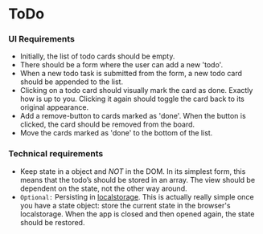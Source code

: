 # ToDo

### UI Requirements
* Initially, the list of todo cards should be empty.
* There should be a form where the user can add a new 'todo'.
* When a new todo task is submitted from the form, a new todo card should be appended to the list.
* Clicking on a todo card should visually mark the card as done. Exactly how is up to you. Clicking it again should toggle the card back to its original appearance. 
* Add a remove-button to cards marked as 'done'. When the button is clicked, the card should be removed from the board.
* Move the cards marked as 'done' to the bottom of the list.

### Technical requirements
* Keep state in a object and *NOT* in the DOM. In its simplest form, this means that the todo’s should be stored in an array. The view should be dependent on the state, not the other way around.
* `Optional:` Persisting in [localstorage](https://developer.mozilla.org/en-US/docs/Web/API/Window/localStorage). This is actually really simple once you have a state object: store the current state in the browser's localstorage. When the app is closed and then opened again, the state should be restored.
